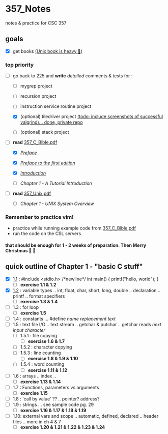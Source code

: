 # 357_Notes
notes &amp; practice for CSC 357

## goals
- [x] get books [\(Unix book is heavy :muscle:\)](/textbooks)

### top priority
- [ ] go back to 225 and **write** _detailed_ comments & tests for : 

  - [ ] mygrep project

  - [ ] recursion project

  - [ ] instruction service routine project  

  - [x] \(optional) tiledriver project [(todo: include screenshots of successful valgrind)... done, private repo](https://github.com/mfekadu/CSC_225_Projects/blob/master/C_Programs/tiledriver/README.md)

  - [ ] \(optional) stack project
  
- [ ] **read** [357_C_Bible.pdf](/textbooks/357_C_Bible.pdf)

  - [x] [_Preface_](/paper_notes/C_notes_0_preface.png)

  - [x] [_Preface to the first edition_](/paper_notes/C_notes_0_preface.png)
  
  - [x] [_Introduction_](/paper_notes/C_notes_1_intro.png)

  - [ ] _Chapter 1 - A Tutorial Introduction_
  
- [ ] **read** [357_Unix.pdf](/textbooks/357_Unix.pdf)

  - [ ] _Chapter 1 - UNIX System Overview_

### Remember to practice vim!
* practice while running example code from [357_C_Bible.pdf](/textbooks/357_C_Bible.pdf)
* run the code on the CSL servers

#### that should be enough for 1 - 2 weeks of preparation. Then Merry Christmas :santa: :christmas_tree:


## quick outline of Chapter 1 - "basic C stuff"
- [x] [1.1](/paper_notes/C_notes_2_1.1.png) : #include <stdio.h> \/\*newline\*\/ int main() { printf("hello, world"); }
  - [ ] **exercise 1.1 & 1.2**
- [x] [1.2](/paper_notes/C_notes_3_1.2.png) : variable types .. int, float, char, short, long, double .. declaration .. printf .. format specifiers
  - [ ] **exercise 1.3 & 1.4**
- [ ] 1.3 : for loop
  - [ ] **exercise 1.5**
- [ ] 1.4 : constants ... #define _name_ _replacement text_
- [ ] 1.5 : text file I/O  .. text stream .. getchar & putchar .. getchar reads _next input character_
  - [ ] 1.5.1 : file copying
    - [ ] **exercise 1.6 & 1.7**
  - [ ] 1.5.2 : character copying
  - [ ] 1.5.3 : line counting
    - [ ] **exercise 1.8 & 1.9 & 1.10**
  - [ ] 1.5.4 : word counting
    - [ ] **exercise 1.11 & 1.12**
- [ ] 1.6 : arrays .. index .. 
  - [ ] **exercise 1.13 & 1.14**
- [ ] 1.7 : Functions, parameters vs arguments
  - [ ] **exercise 1.15**
- [ ] 1.8 : 'call by value' ?? .. pointer? address?
- [ ] 1.9 : strings ...  see sample code pg. 29
  - [ ] **exercise 1.16 & 1.17 & 1.18 & 1.19**
- [ ] 1.10: external vars and scope .. automatic, defined, declared .. header files ..  more in ch 4 & 7
  - [ ] **exercise 1.20 & 1.21 & 1.22 & 1.23 & 1.24**
